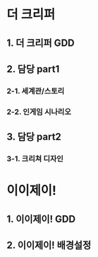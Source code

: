 # 더 크리퍼
## 1. 더 크리퍼 GDD
## 2. 담당 part1
### 2-1. 세계관/스토리
### 2-2. 인게임 시나리오
## 3. 담당 part2
### 3-1. 크리쳐 디자인

# 이이제이!
## 1. 이이제이! GDD
## 2. 이이제이! 배경설정
